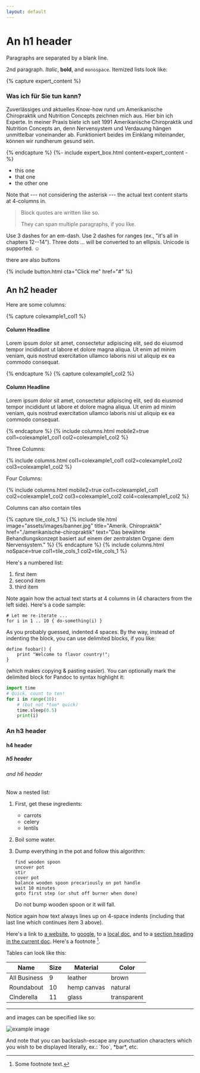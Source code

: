 ```yaml
---
layout: default
---
```


# An h1 header

Paragraphs are separated by a blank line.

2nd paragraph. _Italic_, **bold**, and `monospace`. Itemized lists
look like:

{% capture expert_content %}

### Was ich für Sie tun kann?

Zuverlässiges und aktuelles Know-how rund um Amerikanische Chiropraktik und Nutrition Concepts zeichnen mich aus. Hier bin ich Experte. In meiner Praxis biete ich seit 1991 Amerikanische Chiropraktik und Nutrition Concepts an, denn Nervensystem und Verdauung hängen unmittelbar voneinander ab. Funktioniert beides im Einklang miteinander, können wir rundherum gesund sein.

{% endcapture %}
{%- include expert_box.html content=expert_content -%}

- this one
- that one
- the other one

Note that --- not considering the asterisk --- the actual text
content starts at 4-columns in.

> Block quotes are
> written like so.
>
> They can span multiple paragraphs,
> if you like.

Use 3 dashes for an em-dash. Use 2 dashes for ranges (ex., "it's all
in chapters 12--14"). Three dots ... will be converted to an ellipsis.
Unicode is supported. ☺

there are also buttons

{% include button.html cta="Click me" href="#" %}

## An h2 header

Here are some columns:

{% capture colexample1_col1 %}

#### Column Headline

Lorem ipsum dolor sit amet, consectetur adipiscing elit, sed do eiusmod tempor incididunt ut labore et dolore magna aliqua. Ut enim ad minim veniam, quis nostrud exercitation ullamco laboris nisi ut aliquip ex ea commodo consequat.

{% endcapture %}
{% capture colexample1_col2 %}

#### Column Headline

Lorem ipsum dolor sit amet, consectetur adipiscing elit, sed do eiusmod tempor incididunt ut labore et dolore magna aliqua. Ut enim ad minim veniam, quis nostrud exercitation ullamco laboris nisi ut aliquip ex ea commodo consequat.

{% endcapture %}
{% include columns.html mobile2=true col1=colexample1_col1 col2=colexample1_col2 %}

Three Columns:  

{% include columns.html col1=colexample1_col1 col2=colexample1_col2 col3=colexample1_col2 %}

Four Columns:

{% include columns.html mobile2=true col1=colexample1_col1 col2=colexample1_col2 col3=colexample1_col2 col4=colexample1_col2 %}

Columns can also contain tiles

{% capture tile_cols_1 %}
{% include tile.html
  image="assets/images/banner.jpg"
  title="Amerik. Chiropraktik"
  href="./amerikanische-chiropraktik"
  text="Das bewährte Behandlungskonzept basiert auf einem der zentralsten Organe: dem Nervensystem."
%}
{% endcapture %}
{% include columns.html noSpace=true col1=tile_cols_1 col2=tile_cols_1 %}

Here's a numbered list:

1.  first item
2.  second item
3.  third item

Note again how the actual text starts at 4 columns in (4 characters
from the left side). Here's a code sample:

    # Let me re-iterate ...
    for i in 1 .. 10 { do-something(i) }

As you probably guessed, indented 4 spaces. By the way, instead of
indenting the block, you can use delimited blocks, if you like:

```
define foobar() {
    print "Welcome to flavor country!";
}
```

(which makes copying & pasting easier). You can optionally mark the
delimited block for Pandoc to syntax highlight it:

```python
import time
# Quick, count to ten!
for i in range(10):
    # (but not *too* quick)
    time.sleep(0.5)
    print(i)
```

### An h3 header

#### h4 header

##### h5 header

###### and h6 header

Now a nested list:

1.  First, get these ingredients:

    - carrots
    - celery
    - lentils

2.  Boil some water.

3.  Dump everything in the pot and follow
    this algorithm:

        find wooden spoon
        uncover pot
        stir
        cover pot
        balance wooden spoon precariously on pot handle
        wait 10 minutes
        goto first step (or shut off burner when done)

    Do not bump wooden spoon or it will fall.

Notice again how text always lines up on 4-space indents (including
that last line which continues item 3 above).

Here's a link to [a website](http://foo.bar), to [google](http://google.com), to a [local
doc](local-doc.html), and to a [section heading in the current
doc](#an-h2-header). Here's a footnote [^1].

[^1]: Some footnote text.

Tables can look like this:

| Name         | Size | Material    | Color       |
| ------------ | ---- | ----------- | ----------- |
| All Business | 9    | leather     | brown       |
| Roundabout   | 10   | hemp canvas | natural     |
| Cinderella   | 11   | glass       | transparent |

---

and images can be specified like so:

![example image](https://placekitten.com/300/300 'An exemplary image')

And note that you can backslash-escape any punctuation characters
which you wish to be displayed literally, ex.: \`foo\`, \*bar\*, etc.
